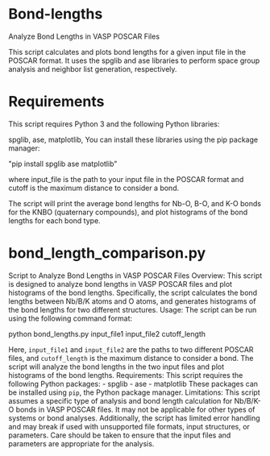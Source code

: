 # Bond-lengths
Analyze Bond Lengths in VASP POSCAR Files

This script calculates and plots bond lengths for a given input file in the POSCAR format. It uses the spglib and ase libraries to perform space group analysis and neighbor list generation, respectively.

# Requirements

This script requires Python 3 and the following Python libraries:

spglib,
ase,
matplotlib,
You can install these libraries using the pip package manager:

"pip install spglib ase matplotlib"

where input_file is the path to your input file in the POSCAR format and cutoff is the maximum distance to consider a bond.

The script will print the average bond lengths for Nb-O, B-O, and K-O bonds for the KNBO (quaternary compounds), and plot histograms of the bond lengths for each bond type.



# bond_length_comparison.py 

Script to Analyze Bond Lengths in VASP POSCAR Files Overview: This script is designed to analyze bond lengths in VASP POSCAR files and plot histograms of the bond lengths. Specifically, the script calculates the bond lengths between Nb/B/K atoms and O atoms, and generates histograms of the bond lengths for two different structures. Usage: The script can be run using the following command format:

python bond_lengths.py input_file1 input_file2 cutoff_length

Here, `input_file1` and `input_file2` are the paths to two different POSCAR files, and `cutoff_length` is the maximum distance to consider a bond. The script will analyze the bond lengths in the two input files and plot histograms of the bond lengths. Requirements: This script requires the following Python packages: - spglib - ase - matplotlib These packages can be installed using `pip`, the Python package manager. Limitations: This script assumes a specific type of analysis and bond length calculation for Nb/B/K-O bonds in VASP POSCAR files. It may not be applicable for other types of systems or bond analyses. Additionally, the script has limited error handling and may break if used with unsupported file formats, input structures, or parameters. Care should be taken to ensure that the input files and parameters are appropriate for the analysis.

